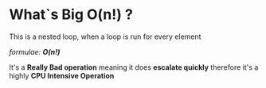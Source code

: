 # What`s Big O(n!) ?

This is a nested loop, when a loop is run for every element

*formulae: **O(n!)***

It's a **Really Bad operation** meaning it does **escalate quickly** therefore it's a highly **CPU Intensive Operation**